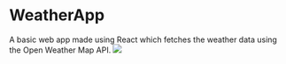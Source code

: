 # WeatherApp
A basic web app made using React which fetches the weather data using the Open Weather Map API.
![](assets/weather.png)
